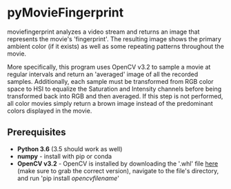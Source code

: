 # pyMovieFingerprint

moviefingerprint analyzes a video stream and returns an image that represents the movie's 'fingerprint'.  The resulting image shows the primary ambient color (if it exists) as well as some repeating patterns throughout the movie.

More specifically, this program uses OpenCV v3.2 to sample a movie at regular intervals and return an 'averaged' image of all the recorded samples.  Additionally, each sample must be transformed from RGB color space to HSI to equalize the Saturation and Intensity channels before being transformed back into RGB and then averaged.  If this step is not performed, all color movies simply return a brown image instead of the predominant colors displayed in the movie.


## Prerequisites


* **Python 3.6** (3.5 should work as well)
* **numpy** - install with pip or conda
* **OpenCV v3.2** - OpenCV is installed by downloading the '.whl' file [here](http://www.lfd.uci.edu/~gohlke/pythonlibs/#opencv) (make sure to grab the correct version), navigate to the file's directory, and run 'pip install _opencvfilename_'